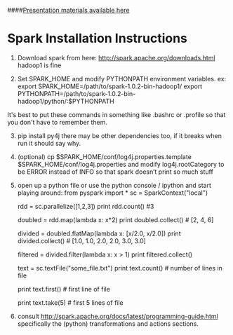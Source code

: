 ####[Presentation materials available here](https://docs.google.com/a/radius.com/presentation/d/17TCAssgMWIj2IxuePbFh3c4IMQbNOHC3X36Jt6K_6qc/view)

Spark Installation Instructions
===============================

1) Download spark from here: http://spark.apache.org/downloads.html 
hadoop1 is fine

2) Set SPARK_HOME and modify PYTHONPATH environment variables.
ex:
export SPARK_HOME=/path/to/spark-1.0.2-bin-hadoop1/
export PYTHONPATH=/path/to/spark-1.0.2-bin-hadoop1/python/:$PYTHONPATH

It's best to put these commands in something like .bashrc or .profile so that you don't have to remember them.

3) pip install py4j
there may be other dependencies too, if it breaks when run it should say why.

4) (optional) cp $SPARK_HOME/conf/log4j.properties.template $SPARK_HOME/conf/log4j.properties and modify log4j.rootCategory to be ERROR instead of INFO so that spark doesn’t print so much stuff

5) open up a python file or use the python console / ipython and start playing around:
    from pyspark import *
    sc = SparkContext("local")

    rdd = sc.parallelize([1,2,3])
    print rdd.count() #3

    doubled = rdd.map(lambda x: x*2)
    print doubled.collect() # [2, 4, 6]

    divided = doubled.flatMap(lambda x: [x/2.0, x/2.0])
    print divided.collect() # [1.0, 1.0, 2.0, 2.0, 3.0, 3.0]

    filtered = divided.filter(lambda x: x > 1)
    print filtered.collect()

    text = sc.textFile("some_file.txt")
    print text.count() # number of lines in file

    print text.first() # first line of file

    print text.take(5) # first 5 lines of file
    
6) consult http://spark.apache.org/docs/latest/programming-guide.html specifically the (python) transformations and actions sections.

